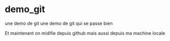 # demo_git
une demo de git
une demo de git qui se passe bien

Et maintenant on midifie depuis github
mais aussi depuis ma machine locale
